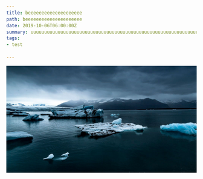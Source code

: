 ```yaml
---
title: beeeeeeeeeeeeeeeeeeee
path: beeeeeeeeeeeeeeeeeeeee
date: 2019-10-06T06:00:00Z
summary: uuuuuuuuuuuuuuuuuuuuuuuuuuuuuuuuuuuuuuuuuuuuuuuuuuuuuuuuuuuuuuuuuuuuuuuuuuuuuuuuuuuuuuuuuuuuuu
tags:
- test

---
```

![](./images/blog_bg_3.jpg)